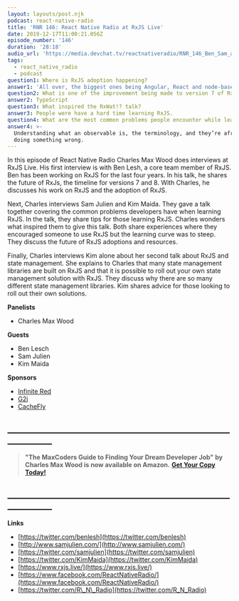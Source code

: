 ```yaml
---
layout: layouts/post.njk
podcast: react-native-radio
title: 'RNR 146: React Native Radio at RxJS Live'
date: 2019-12-17T11:00:21.056Z
episode_number: '146'
duration: '28:18'
audio_url: 'https://media.devchat.tv/reactnativeradio/RNR_146_Ben_Sam_and_Kim.mp3'
tags:
  - react_native_radio
  - podcast
question1: Where is RxJS adoption happening?
answer1: 'All over, the biggest ones being Angular, React and node-based tools.'
question2: What is one of the improvement being made to version 7 of RxJS?
answer2: TypeScript
question3: What inspired the RxWat!? talk?
answer3: People were have a hard time learning RxJS.
question4: What are the most common problems people encounter while learning RxJS?
answer4: >-
  Understanding what an observable is, the terminology, and they’re afraid of
  doing something wrong.
---
```

In this episode of React Native Radio Charles Max Wood does interviews at RxJS Live. His first interview is with Ben Lesh, a core team member of RxJS. Ben has been working on RxJS for the last four years. In his talk, he shares the future of RxJs, the timeline for versions 7 and 8. With Charles, he discusses his work on RxJS and the adoption of RxJS.

Next, Charles interviews Sam Julien and Kim Maida. They gave a talk together covering the common problems developers have when learning RxJS. In the talk, they share tips for those learning RxJS. Charles wonders what inspired them to give this talk. Both share experiences where they encouraged someone to use RxJS but the learning curve was to steep. They discuss the future of RxJS adoptions and resources.

Finally, Charles interviews Kim alone about her second talk about RxJS and state management. She explains to Charles that many state management libraries are built on RxJS and that it is possible to roll out your own state management solution with RxJS. They discuss why there are so many different state management libraries. Kim shares advice for those looking to roll out their own solutions.

**Panelists**

- Charles Max Wood

**Guests**

- Ben Lesch
- Sam Julien
- Kim Maida

**Sponsors**

- [Infinite Red](http://radio.infinite.red/)
- [G2i](https://www.g2i.co/?utm_source=React_Native_Radio&amp;utm_medium=Podcast)
- [CacheFly](https://www.cachefly.com/)

## **\_\_\_\_\_\_\_\_\_\_\_\_\_\_\_\_\_\_\_\_\_\_\_\_\_\_\_\_\_\_\_\_\_\_\_\_\_\_\_\_\_\_\_\_\_\_\_\_\_\_\_\_\_\_\_\_\_\_\_\_**

> **"The MaxCoders Guide to Finding Your Dream Developer Job" by Charles Max Wood is now available on Amazon.**  [**Get Your Copy Today!**](https://www.amazon.com/gp/product/B081MBL5C9/ref=as_li_ss_tl?ie=UTF8&linkCode=sl1&tag=devchattv-20&linkId=9d61363241636e2546ef46abba198746&language=en_US)

## **\_\_\_\_\_\_\_\_\_\_\_\_\_\_\_\_\_\_\_\_\_\_\_\_\_\_\_\_\_\_\_\_\_\_\_\_\_\_\_\_\_\_\_\_\_\_\_\_\_\_\_\_\_\_\_\_\_\_\_\_**

**Links**

- [https://twitter.com/benlesh](https://twitter.com/benlesh)
- [http://www.samjulien.com/](http://www.samjulien.com/)
- [https://twitter.com/samjulien](https://twitter.com/samjulien)
- [https://twitter.com/KimMaida](https://twitter.com/KimMaida)
- [https://www.rxjs.live/](https://www.rxjs.live/)
- [https://www.facebook.com/ReactNativeRadio/](https://www.facebook.com/ReactNativeRadio/)
- [https://twitter.com/R\_N\_Radio](https://twitter.com/R_N_Radio)
